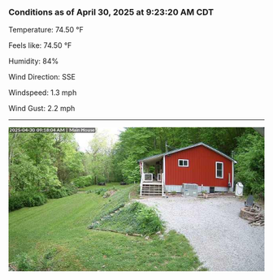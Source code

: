 ### Conditions as of April 30, 2025 at 9:23:20 AM CDT 

Temperature: 74.50 &deg;F

Feels like: 74.50 &deg;F

Humidity: 84%

Wind Direction: SSE

Windspeed: 1.3 mph

Wind Gust: 2.2 mph

---

<img src="./images/latest.jpeg"/>

